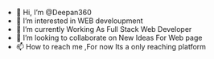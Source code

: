 - 👋 Hi, I’m @Deepan360
- 👀 I’m interested in WEB develoupment
- 🌱 I’m currently Working As Full Stack Web Developer
- 💞️ I’m looking to collaborate on New Ideas For Web page
- 📫 How to reach me ,For now Its a only reaching platform

<!---
Deepan360/Deepan360 is a ✨ special ✨ repository because its `README.md` (this file) appears on your GitHub profile.
You can click the Preview link to take a look at your changes.
--->
